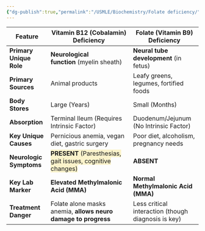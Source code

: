 ```yaml
---
{"dg-publish":true,"permalink":"/USMLE/Biochemistry/Folate deficiency/"}
---
```


| Feature                 | Vitamin B12 (Cobalamin) Deficiency                                                                                | Folate (Vitamin B9) Deficiency                      |
| ----------------------- | ----------------------------------------------------------------------------------------------------------------- | --------------------------------------------------- |
| **Primary Unique Role** | **Neurological function** (myelin sheath)                                                                         | **Neural tube development** (in fetus)              |
| **Primary Sources**     | Animal products                                                                                                   | Leafy greens, legumes, fortified foods              |
| **Body Stores**         | Large (Years)                                                                                                     | Small (Months)                                      |
| **Absorption**          | Terminal Ileum (Requires Intrinsic Factor)                                                                        | Duodenum/Jejunum (No Intrinsic Factor)              |
| **Key Unique Causes**   | Pernicious anemia, vegan diet, gastric surgery                                                                    | Poor diet, alcoholism, pregnancy needs              |
| **Neurologic Symptoms** | <span style="background:rgba(240, 200, 0, 0.2)">**PRESENT** (Paresthesias, gait issues, cognitive changes)</span> | **ABSENT**                                          |
| **Key Lab Marker**      | **Elevated Methylmalonic Acid (MMA)**                                                                             | **Normal Methylmalonic Acid (MMA)**                 |
| **Treatment Danger**    | Folate alone masks anemia, **allows neuro damage to progress**                                                    | Less critical interaction (though diagnosis is key) |

